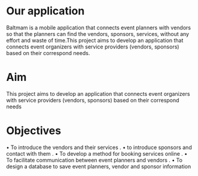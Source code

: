 # Our application
Baltmam is a mobile application that connects event planners with vendors so that the planners can find the vendors, sponsors, services, without any effort and waste of time.This project aims to develop an application that connects event organizers with service providers (vendors, sponsors) based on their correspond needs.


# Aim
This project aims to develop an application that connects event organizers 
with service providers (vendors, sponsors) based on their correspond needs

# Objectives
• To introduce the vendors and their services .
• to introduce sponsors and contact with them .
• To develop a method for booking services online .
• To facilitate communication between event planners and vendors .
• To design a database to save event planners, vendor and sponsor information
